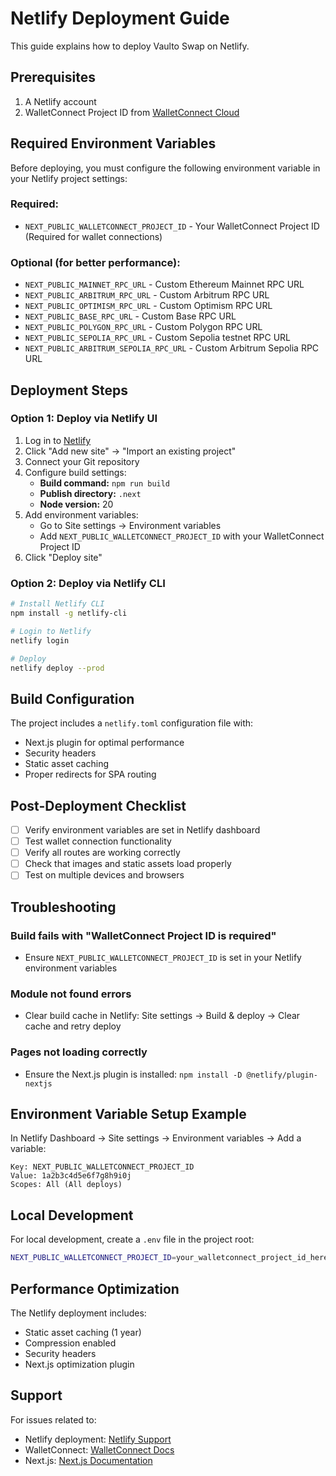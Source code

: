 # Netlify Deployment Guide

This guide explains how to deploy Vaulto Swap on Netlify.

## Prerequisites

1. A Netlify account
2. WalletConnect Project ID from [WalletConnect Cloud](https://cloud.walletconnect.com/)

## Required Environment Variables

Before deploying, you must configure the following environment variable in your Netlify project settings:

### Required:
- `NEXT_PUBLIC_WALLETCONNECT_PROJECT_ID` - Your WalletConnect Project ID (Required for wallet connections)

### Optional (for better performance):
- `NEXT_PUBLIC_MAINNET_RPC_URL` - Custom Ethereum Mainnet RPC URL
- `NEXT_PUBLIC_ARBITRUM_RPC_URL` - Custom Arbitrum RPC URL
- `NEXT_PUBLIC_OPTIMISM_RPC_URL` - Custom Optimism RPC URL
- `NEXT_PUBLIC_BASE_RPC_URL` - Custom Base RPC URL
- `NEXT_PUBLIC_POLYGON_RPC_URL` - Custom Polygon RPC URL
- `NEXT_PUBLIC_SEPOLIA_RPC_URL` - Custom Sepolia testnet RPC URL
- `NEXT_PUBLIC_ARBITRUM_SEPOLIA_RPC_URL` - Custom Arbitrum Sepolia RPC URL

## Deployment Steps

### Option 1: Deploy via Netlify UI

1. Log in to [Netlify](https://app.netlify.com/)
2. Click "Add new site" → "Import an existing project"
3. Connect your Git repository
4. Configure build settings:
   - **Build command:** `npm run build`
   - **Publish directory:** `.next`
   - **Node version:** 20
5. Add environment variables:
   - Go to Site settings → Environment variables
   - Add `NEXT_PUBLIC_WALLETCONNECT_PROJECT_ID` with your WalletConnect Project ID
6. Click "Deploy site"

### Option 2: Deploy via Netlify CLI

```bash
# Install Netlify CLI
npm install -g netlify-cli

# Login to Netlify
netlify login

# Deploy
netlify deploy --prod
```

## Build Configuration

The project includes a `netlify.toml` configuration file with:
- Next.js plugin for optimal performance
- Security headers
- Static asset caching
- Proper redirects for SPA routing

## Post-Deployment Checklist

- [ ] Verify environment variables are set in Netlify dashboard
- [ ] Test wallet connection functionality
- [ ] Verify all routes are working correctly
- [ ] Check that images and static assets load properly
- [ ] Test on multiple devices and browsers

## Troubleshooting

### Build fails with "WalletConnect Project ID is required"
- Ensure `NEXT_PUBLIC_WALLETCONNECT_PROJECT_ID` is set in your Netlify environment variables

### Module not found errors
- Clear build cache in Netlify: Site settings → Build & deploy → Clear cache and retry deploy

### Pages not loading correctly
- Ensure the Next.js plugin is installed: `npm install -D @netlify/plugin-nextjs`

## Environment Variable Setup Example

In Netlify Dashboard → Site settings → Environment variables → Add a variable:

```
Key: NEXT_PUBLIC_WALLETCONNECT_PROJECT_ID
Value: 1a2b3c4d5e6f7g8h9i0j
Scopes: All (All deploys)
```

## Local Development

For local development, create a `.env` file in the project root:

```bash
NEXT_PUBLIC_WALLETCONNECT_PROJECT_ID=your_walletconnect_project_id_here
```

## Performance Optimization

The Netlify deployment includes:
- Static asset caching (1 year)
- Compression enabled
- Security headers
- Next.js optimization plugin

## Support

For issues related to:
- Netlify deployment: [Netlify Support](https://www.netlify.com/support/)
- WalletConnect: [WalletConnect Docs](https://docs.walletconnect.com/)
- Next.js: [Next.js Documentation](https://nextjs.org/docs)

